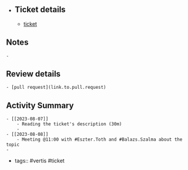 - ## Ticket details
	- [ticket](https://gitlab.vertis.com:8443/vertis/mv2/-/issues/6205)
## Notes
	-
## Review details
	- [pull request](link.to.pull.request)
## Activity Summary
	- [[2023-08-07]]
		- Reading the ticket's description (30m)
		-
	- [[2023-08-08]]
		- Meeting @11:00 with #Eszter.Toth and #Balazs.Szalma about the topic
	-
- tags:: #vertis #ticket